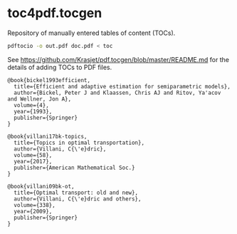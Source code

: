 # toc4pdf.tocgen
Repository of manually entered tables of content (TOCs).

```sh
pdftocio -o out.pdf doc.pdf < toc
```
See https://github.com/Krasjet/pdf.tocgen/blob/master/README.md for the details of adding TOCs to PDF files.

```
@book{bickel1993efficient,
  title={Efficient and adaptive estimation for semiparametric models},
  author={Bickel, Peter J and Klaassen, Chris AJ and Ritov, Ya'acov and Wellner, Jon A},
  volume={4},
  year={1993},
  publisher={Springer}
}

@book{villani17bk-topics,
  title={Topics in optimal transportation},
  author={Villani, C{\'e}dric},
  volume={58},
  year={2017},
  publisher={American Mathematical Soc.}
}

@book{villani09bk-ot,
  title={Optimal transport: old and new},
  author={Villani, C{\'e}dric and others},
  volume={338},
  year={2009},
  publisher={Springer}
}

```
